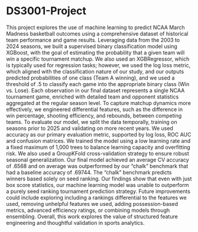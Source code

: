 # DS3001-Project

This project explores the use of machine learning to predict NCAA March Madness basketball outcomes using a comprehensive dataset of historical team performance and game results. Leveraging data from the 2003 to 2024 seasons, we built a supervised binary classification model using XGBoost, with the goal of estimating the probability that a given team will win a specific tournament matchup. We also used an XGBRegressor, which is typically used for regression tasks; however, we used the log loss metric, which aligned with the classification nature of our study, and our outputs predicted probabilities of one class (Team A winning), and we used a threshold of .5 to classify each game into the appropriate binary class (Win vs. Lose). 
Each observation in our final dataset represents a single NCAA tournament game, enriched with detailed team and opponent statistics aggregated at the regular season level. To capture matchup dynamics more effectively, we engineered differential features, such as the difference in win percentage, shooting efficiency, and rebounds, between competing teams. 
To evaluate our model, we split the data temporally, training on seasons prior to 2025 and validating on more recent years. We used accuracy as our primary evaluation metric, supported by log loss, ROC AUC and confusion matrices. We trained the model using a low learning rate and a fixed maximum of 1,000 trees to balance learning capacity and overfitting risk. We also used a GroupKFold cross-validation strategy to ensure robust seasonal generalization. Our final model achieved an average CV accuracy of .6568 and on average was outperformed by our “chalk” benchmark that had a baseline accuracy of .69744. The “chalk” benchmark predicts winners based solely on seed ranking. 
Our findings show that even with just box score statistics, our machine learning model was unable to outperform a purely seed ranking tournament prediction strategy. Future improvements could include exploring including a rankings differential to the features we used, removing unhelpful features we used, adding possession-based metrics, advanced efficiency ratings, or combining models through ensembling. Overall, this work explores the value of structured feature engineering and thoughtful validation in sports analytics.
